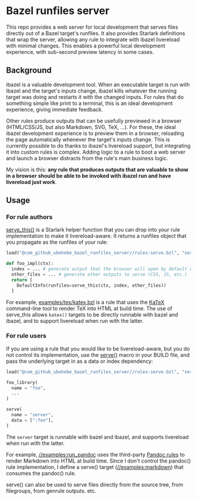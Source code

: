 # Bazel runfiles server

This repo provides a web server for local development that serves files directly out of a Bazel
target's runfiles. It also provides Starlark definitions that wrap the server, allowing any rule to
integrate with ibazel livereload with minimal changes. This enables a powerful local development
experience, with sub-second preview latency in some cases.

## Background

ibazel is a valuable development tool. When an executable target is run with ibazel and the target's
inputs change, ibazel kills whatever the running target was doing and restarts it with the changed
inputs. For rules that do something simple like print to a terminal, this is an ideal development
experience, giving immediate feedback.

Other rules produce outputs that can be usefully previewed in a browser (HTML/CSS/JS, but also
Markdown, SVG, TeX, ...). For these, the ideal ibazel development experience is to preview them in
a browser, reloading the page automatically whenever the target's inputs change. This is currently
possible to do thanks to ibazel's livereload support, but integrating it into custom rules is
complex. Adding logic to a rule to boot a web server and launch a browser distracts from the rule's
main business logic.

My vision is this: **any rule that produces outputs that are valuable to show in a browser should be
able to be invoked with ibazel run and have livereload just work**.

## Usage

### For rule authors

[serve_this()](rules/serve.bzl#L45) is a Starlark helper function that you can drop into your rule
implementation to make it livereload-aware. It returns a runfiles object that you propagate as the
runfiles of your rule:

```py
load("@com_github_ubehebe_bazel_runfiles_server//rules:serve.bzl", "serve_this")

def foo_impl(ctx):
  index = ... # generate output that the browser will open by default when this target is bazel run
  other_files = ... # generate other outputs to serve (CSS, JS, etc.)
  return [
    DefaultInfo(runfiles=serve_this(ctx, index, other_files))
  ]
```

For example, [examples/tex/katex.bzl](examples/tex/katex.bzl) is a rule that uses the
[KaTeX](https://katex.org) command-line tool to render TeX into HTML at build time. The use of
serve_this allows `katex()` targets to be directly runnable with bazel and ibazel, and to support
livereload when run with the latter.

### For rule users

If you are using a rule that you would like to be livereload-aware, but you do not control its
implementation, use the [serve()](rules/serve.bzl#L30) macro in your BUILD file, and pass the
underlying target in as a data or index dependency:

```py
load("@com_github_ubehebe_bazel_runfiles_server//rules:serve.bzl", "serve")

foo_library(
  name = "foo",
  ...
)

serve(
  name = "server",
  data = [":foo"],
)
```

The `server` target is runnable with bazel and ibazel, and supports livereload when run with the
latter.

For example, [//examples:run_pandoc](examples/BUILD#L19) uses the third-party
[Pandoc rules](https://github.com/ProdriveTechnologies/bazel-pandoc) to render Markdown into HTML at
build time. Since I don't control the pandoc() rule implementation, I define a serve() target
([//examples:markdown](examples/BUILD#L26)) that consumes the pandoc() rule.

serve() can also be used to serve files directly from the source tree, from filegroups, from genrule
outputs. etc.